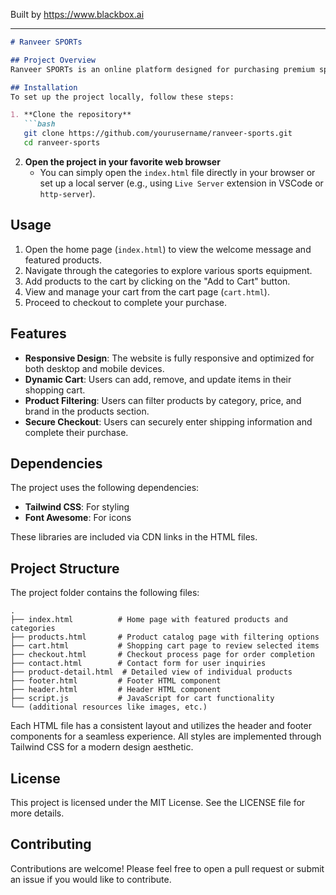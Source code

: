 
Built by https://www.blackbox.ai

---

```markdown
# Ranveer SPORTs

## Project Overview
Ranveer SPORTs is an online platform designed for purchasing premium sports equipment and apparel. The website offers a sleek and responsive user interface that allows users to browse products by categories, add items to their cart, and complete purchases through a secure checkout process. 

## Installation
To set up the project locally, follow these steps:

1. **Clone the repository**
   ```bash
   git clone https://github.com/yourusername/ranveer-sports.git
   cd ranveer-sports
   ```

2. **Open the project in your favorite web browser**
   - You can simply open the `index.html` file directly in your browser or set up a local server (e.g., using `Live Server` extension in VSCode or `http-server`).

## Usage
1. Open the home page (`index.html`) to view the welcome message and featured products.
2. Navigate through the categories to explore various sports equipment.
3. Add products to the cart by clicking on the "Add to Cart" button.
4. View and manage your cart from the cart page (`cart.html`).
5. Proceed to checkout to complete your purchase.

## Features
- **Responsive Design**: The website is fully responsive and optimized for both desktop and mobile devices.
- **Dynamic Cart**: Users can add, remove, and update items in their shopping cart.
- **Product Filtering**: Users can filter products by category, price, and brand in the products section.
- **Secure Checkout**: Users can securely enter shipping information and complete their purchase.

## Dependencies
The project uses the following dependencies:
- **Tailwind CSS**: For styling
- **Font Awesome**: For icons

These libraries are included via CDN links in the HTML files.

## Project Structure
The project folder contains the following files:

```plaintext
.
├── index.html          # Home page with featured products and categories
├── products.html       # Product catalog page with filtering options
├── cart.html           # Shopping cart page to review selected items
├── checkout.html       # Checkout process page for order completion
├── contact.html        # Contact form for user inquiries
├── product-detail.html  # Detailed view of individual products
├── footer.html         # Footer HTML component
├── header.html         # Header HTML component
├── script.js           # JavaScript for cart functionality
└── (additional resources like images, etc.)
```

Each HTML file has a consistent layout and utilizes the header and footer components for a seamless experience. All styles are implemented through Tailwind CSS for a modern design aesthetic.

## License
This project is licensed under the MIT License. See the LICENSE file for more details.

## Contributing
Contributions are welcome! Please feel free to open a pull request or submit an issue if you would like to contribute.
```